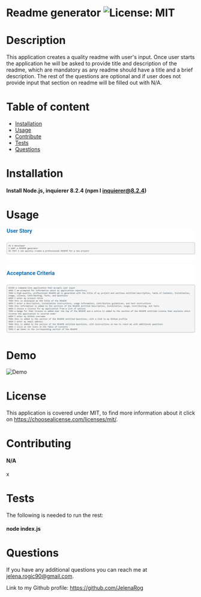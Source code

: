 # Readme generator    ![License: MIT](https://img.shields.io/badge/License-MIT-yellow.svg)  
# Description 

This application creates a quality readme with user's input. Once user starts the application he will be asked to provide title and description of the readme, which are mandatory as any readme should have a title and a brief description. The rest of the questions are optional and if user does not provide input that section on readme will be filled out with N/A.
# Table of content 
* [Installation](#installation)
* [Usage](#usage) 
* [Contribute](#contributing) 
* [Tests](#tests) 
* [Questions](#questions) 

# Installation 

#### Install Node.js, inquierer 8.2.4 (npm I inquierer@8.2.4)
# Usage 

![User-Story](./Assets/Images/User-story.png)

# Demo 

![Demo](https://drive.google.com/file/d/1c0sdbjmtt5m_zRliYYW2-mMacstWLCJ8/view)
# License 

This application is covered under MIT, to find more information about it click on https://choosealicense.com/licenses/mit/. 
# Contributing 
#### N/A

x
# Tests 

The following is needed to run the rest:

#### node index.js
# Questions 

If you have any additional questions you can reach me at jelena.rogic90@gmail.com. 

Link to my Github profile: https://github.com/JelenaRog
